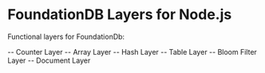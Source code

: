 FoundationDB Layers for Node.js
===============================

Functional layers for FoundationDb:

-- Counter Layer
-- Array Layer
-- Hash Layer
-- Table Layer
-- Bloom Filter Layer
-- Document Layer

